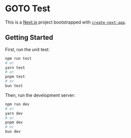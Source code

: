 # GOTO Test

This is a [Next.js](https://nextjs.org/) project bootstrapped with [`create-next-app`](https://github.com/vercel/next.js/tree/canary/packages/create-next-app).

## Getting Started

First, run the unit test:

```bash
npm run test
# or
yarn test
# or
pnpm test
# or
bun test
```

Then, run the development server:

```bash
npm run dev
# or
yarn dev
# or
pnpm dev
# or
bun dev
```
